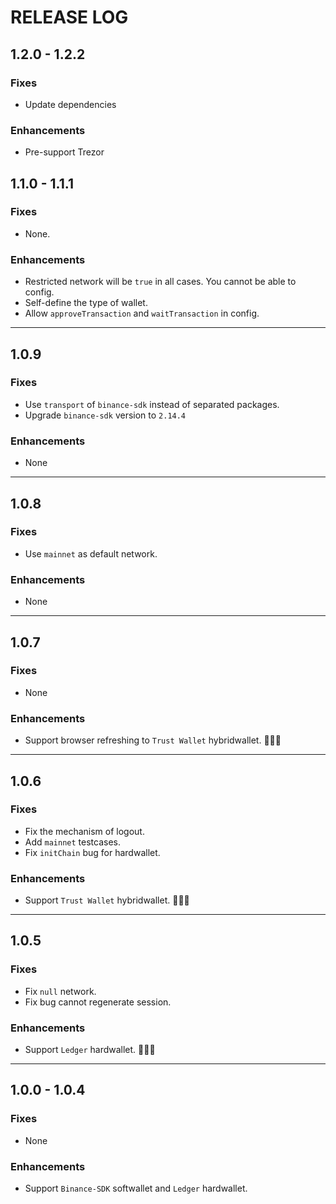 # RELEASE LOG

## 1.2.0 - 1.2.2

### Fixes

* Update dependencies

### Enhancements

* Pre-support Trezor

## 1.1.0 - 1.1.1

### Fixes

* None.

### Enhancements

* Restricted network will be `true` in all cases. You cannot be able to config.
* Self-define the type of wallet.
* Allow `approveTransaction` and `waitTransaction` in config.
  
---

## 1.0.9

### Fixes

* Use `transport` of `binance-sdk` instead of separated packages.
* Upgrade `binance-sdk` version to `2.14.4`

### Enhancements

* None
  
---

## 1.0.8

### Fixes

* Use `mainnet` as default network.

### Enhancements

* None
  
---


## 1.0.7

### Fixes

* None

### Enhancements

* Support browser refreshing to `Trust Wallet` hybridwallet. 🎉🎉🎉
  
---

## 1.0.6

### Fixes

* Fix the mechanism of logout.
* Add `mainnet` testcases.
* Fix `initChain` bug for hardwallet.

### Enhancements

* Support `Trust Wallet` hybridwallet. 🎉🎉🎉
  
---

## 1.0.5

### Fixes

* Fix `null` network.
* Fix bug cannot regenerate session.

### Enhancements

* Support `Ledger` hardwallet. 👏👏👏

---

## 1.0.0 - 1.0.4

### Fixes

* None

### Enhancements

* Support `Binance-SDK` softwallet and `Ledger` hardwallet.